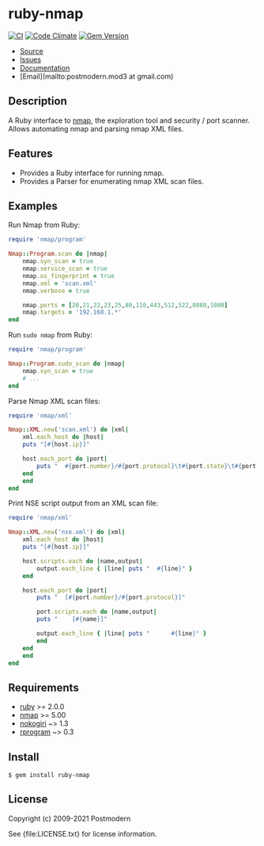 # ruby-nmap

[![CI](https://github.com/sophsec/ruby-nmap/actions/workflows/ruby.yml/badge.svg)](https://github.com/sophsec/ruby-nmap/actions/workflows/ruby.yml)
[![Code Climate](https://codeclimate.com/github/sophsec/ruby-nmap.svg)](https://codeclimate.com/github/sophsec/ruby-nmap)
[![Gem Version](https://badge.fury.io/rb/ruby-nmap.svg)](https://badge.fury.io/rb/ruby-nmap)

* [Source](https://github.com/sophsec/ruby-nmap/)
* [Issues](https://github.com/sophsec/ruby-nmap/issues)
* [Documentation](http://rubydoc.info/gems/ruby-nmap/frames)
* [Email](mailto:postmodern.mod3 at gmail.com)

## Description

A Ruby interface to [nmap], the exploration tool and security / port scanner.
Allows automating nmap and parsing nmap XML files.

## Features

* Provides a Ruby interface for running nmap.
* Provides a Parser for enumerating nmap XML scan files.

## Examples

Run Nmap from Ruby:

```ruby
require 'nmap/program'

Nmap::Program.scan do |nmap|
    nmap.syn_scan = true
    nmap.service_scan = true
    nmap.os_fingerprint = true
    nmap.xml = 'scan.xml'
    nmap.verbose = true

    nmap.ports = [20,21,22,23,25,80,110,443,512,522,8080,1080]
    nmap.targets = '192.168.1.*'
end
```

Run `sudo nmap` from Ruby:

```ruby
require 'nmap/program'

Nmap::Program.sudo_scan do |nmap|
    nmap.syn_scan = true
    # ...
end
```

Parse Nmap XML scan files:

```ruby
require 'nmap/xml'

Nmap::XML.new('scan.xml') do |xml|
    xml.each_host do |host|
    puts "[#{host.ip}]"

    host.each_port do |port|
        puts "  #{port.number}/#{port.protocol}\t#{port.state}\t#{port.service}"
    end
    end
end
```

Print NSE script output from an XML scan file:

```ruby
require 'nmap/xml'

Nmap::XML.new('nse.xml') do |xml|
    xml.each_host do |host|
    puts "[#{host.ip}]"

    host.scripts.each do |name,output|
        output.each_line { |line| puts "  #{line}" }
    end

    host.each_port do |port|
        puts "  [#{port.number}/#{port.protocol}]"

        port.scripts.each do |name,output|
        puts "    [#{name}]"

        output.each_line { |line| puts "      #{line}" }
        end
    end
    end
end
```

## Requirements

* [ruby] >= 2.0.0
* [nmap] >= 5.00
* [nokogiri] ~> 1.3
* [rprogram] ~> 0.3

## Install

```plaintext
$ gem install ruby-nmap
```

## License

Copyright (c) 2009-2021 Postmodern

See {file:LICENSE.txt} for license information.

[nmap]: http://www.insecure.org/
[ruby]: https://www.ruby-lang.org/
[nokogiri]: http://nokogiri.rubyforge.org/
[rprogram]: https://github.com/postmodern/rprogram#readme
